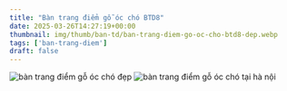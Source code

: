 ```yaml
---
title: "Bàn trang điểm gỗ óc chó BTD8"
date: 2025-03-26T14:27:19+00:00
thumbnail: img/thumb/ban-td/ban-trang-diem-go-oc-cho-btd8-dep.webp
tags: ['ban-trang-diem']
draft: false
---
```

![bàn trang điểm gỗ óc chó đẹp](/img/ban-td/btd8/ban-trang-diem-go-oc-cho-btd8-00-1.webp)
![bàn trang điểm gỗ óc chó tại hà nội](/img/ban-td/btd8/ban-trang-diem-go-oc-cho-btd8-00-2.webp)